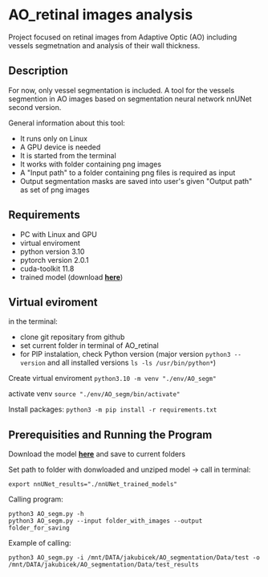 # AO_retinal images analysis
Project focused on retinal images from Adaptive Optic (AO) including vessels segmetnation and analysis of their wall thickness.

## Description
For now, only vessel segmentation is included.
A tool for the vessels segmention in AO images based on segmentation neural network nnUNet second version.

General information about this tool:
* It runs only on Linux
* A GPU device is needed
* It is started from the terminal
* It works with folder containing png images
* A "Input path" to a folder containing png files is required as input
* Output segmentation masks are saved into user's given "Output path" as set of png images

## Requirements
* PC with Linux and GPU
* virtual enviroment
* python version 3.10
* pytorch version 2.0.1
* cuda-toolkit 11.8
* trained model (download [**here**](https://drive.google.com/file/d/1DVW1OBlFfjvxzSQL202NrVQKjQUC_fOs/view?usp=drive_link))

## Virtual eviroment
in the terminal:
* clone git repositary from github
* set current folder in terminal of AO_retinal
* for PIP instalation, check Python version (major version ```python3 --version``` and all installed versions ```ls -ls /usr/bin/python*```)

Create virtual enviroment
```python3.10 -m venv "./env/AO_segm"```

activate venv
```source "./env/AO_segm/bin/activate"```

Install packages:
```python3 -m pip install -r requirements.txt```



## Prerequisities and Running the Program

Download the model [**here**](https://drive.google.com/file/d/1DVW1OBlFfjvxzSQL202NrVQKjQUC_fOs/view?usp=drive_link) and save to current folders

Set path to folder with donwloaded and unziped model -> call in terminal:
```
export nnUNet_results="./nnUNet_trained_models"
```

Calling program:
```
python3 AO_segm.py -h
python3 AO_segm.py --input folder_with_images --output folder_for_saving
```

Example of calling:
```
python3 AO_segm.py -i /mnt/DATA/jakubicek/AO_segmentation/Data/test -o /mnt/DATA/jakubicek/AO_segmentation/Data/test_results
```

